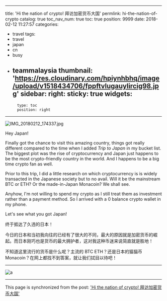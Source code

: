
---
title: 'Hi the nation of crypto! 拜访加密货币大国'
permlink: hi-the-nation-of-crypto
catalog: true
toc_nav_num: true
toc: true
position: 9999
date: 2018-02-12 11:27:57
categories:
- travel
tags:
- travel
- japan
- cn
- busy
- teammalaysia
thumbnail: 'https://res.cloudinary.com/hpiynhbhq/image/upload/v1518434706/fppftvlugauylircig98.jpg'
sidebar:
    right:
        sticky: true
widgets:
    -
        type: toc
        position: right
---


![IMG_20180212_174337.jpg](https://res.cloudinary.com/hpiynhbhq/image/upload/v1518434706/fppftvlugauylircig98.jpg)

Hey Japan!

Finally got the chance to visit this amazing country, things got really different compared to the time when I added *Trip to Japan* in my bucket list. The biggest plot was the rise of cryptocurrency and Japan just happens to be the most crypto-friendly country in the world. And I happens to be a big time crypto fan as well.

Prior to this trip, I did a little research on which cryptocurrency is is widely transacted in the Japanese society but to no avail. Will it be the mainstream BTC or ETH? Or the made-in-Japan Monacoin? We shall see.

Anyhow, I'm not willing to spend my crypto as I still treat them as investment rather than a payment method. So I arrived with a 0 balance crypto wallet in my phone.

Let's see what you got Japan!

终于抵达了久违的日本！

今日的日本和当初我向往的已经有了很大的不同，最大的原因就是加密货币的崛起。而日本刚巧也是货币的最大拥护者，这对我这种币迷来说简直就是胜地！

不知道这里流行的货币是什么呢？主流的 BTC ETH？还是日本的猫猫币 Monacoin？在网上都找不到答案，就让我们拭目以待吧！

---

![a](https://steemit-production-imageproxy-thumbnail.s3.amazonaws.com/DQmbpKFSXdjVv77X8VePcz9hhZAoRC5HQsU2eHmPuKrj2Ag_1680x8400)


- - -

This page is synchronized from the post: ['Hi the nation of crypto! 拜访加密货币大国'](https://steemit.com/@fr3eze/hi-the-nation-of-crypto)
